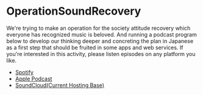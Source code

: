 # OperationSoundRecovery

We're trying to make an operation for the society attitude recovery which everyone has recognized music is beloved. And running a podcast program below to develop our thinking deeper and concreting the plan in Japanese as a first step that should be fruited in some apps and web services. If you're interested in this activity, please listen episodes on any platform you like.

- [Spotify](https://open.spotify.com/show/7ATZAPonAIBcFiRhylFnds)
- [Apple Podcast](https://podcasts.apple.com/jp/podcast/operation-sound-recovery/id1560978375)
- [SoundCloud(Current Hosting Base)](https://soundcloud.com/operation-sound-recovery)


